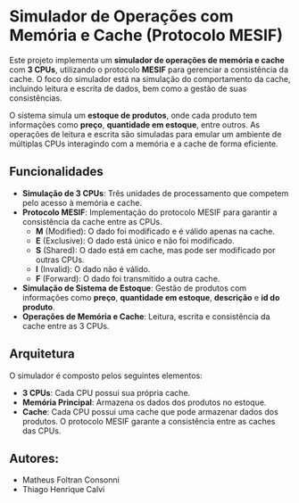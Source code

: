 # Simulador de Operações com Memória e Cache (Protocolo MESIF)

Este projeto implementa um **simulador de operações de memória e cache** com **3 CPUs**, utilizando o protocolo **MESIF** para gerenciar a consistência da cache. O foco do simulador está na simulação do comportamento da cache, incluindo leitura e escrita de dados, bem como a gestão de suas consistências.

O sistema simula um **estoque de produtos**, onde cada produto tem informações como **preço**, **quantidade em estoque**, entre outros. As operações de leitura e escrita são simuladas para emular um ambiente de múltiplas CPUs interagindo com a memória e a cache de forma eficiente.

## Funcionalidades

- **Simulação de 3 CPUs**: Três unidades de processamento que competem pelo acesso à memória e cache.
- **Protocolo MESIF**: Implementação do protocolo MESIF para garantir a consistência da cache entre as CPUs.
  - **M** (Modified): O dado foi modificado e é válido apenas na cache.
  - **E** (Exclusive): O dado está único e não foi modificado.
  - **S** (Shared): O dado está em cache, mas pode ser modificado por outras CPUs.
  - **I** (Invalid): O dado não é válido.
  - **F** (Forward): O dado foi transmitido a outra cache.
- **Simulação de Sistema de Estoque**: Gestão de produtos com informações como **preço**, **quantidade em estoque**, **descrição** e **id do produto**.
- **Operações de Memória e Cache**: Leitura, escrita e consistência da cache entre as 3 CPUs.

## Arquitetura

O simulador é composto pelos seguintes elementos:

- **3 CPUs**: Cada CPU possui sua própria cache.
- **Memória Principal**: Armazena os dados dos produtos no estoque.
- **Cache**: Cada CPU possui uma cache que pode armazenar dados dos produtos. O protocolo MESIF garante a consistência entre as caches das CPUs.

## Autores:

- Matheus Foltran Consonni
- Thiago Henrique Calvi

